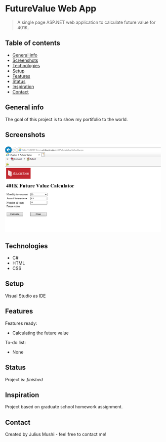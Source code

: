 # FutureValue Web App
> A single page ASP.NET web application to calculate future value for 401K.

## Table of contents
* [General info](#general-info)
* [Screenshots](#screenshots)
* [Technologies](#technologies)
* [Setup](#setup)
* [Features](#features)
* [Status](#status)
* [Inspiration](#inspiration)
* [Contact](#contact)

## General info
The goal of this project is to show my portifolio to the world.

## Screenshots
![futureValue](./futureValue.PNG)

## Technologies
* C#
* HTML
* CSS


## Setup
Visual Studio as IDE

## Features
Features ready:
* Calculating the future value

To-do list:
* None

## Status
Project is: _finished_

## Inspiration
Project based on graduate school homework assignment.

## Contact
Created by Julius Mushi - feel free to contact me!
